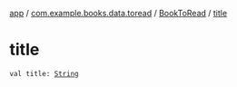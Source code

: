 [app](../../index.md) / [com.example.books.data.toread](../index.md) / [BookToRead](index.md) / [title](./title.md)

# title

`val title: `[`String`](https://kotlinlang.org/api/latest/jvm/stdlib/kotlin/-string/index.html)